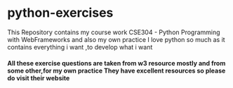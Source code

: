 # python-exercises
This Repository contains my course work CSE304 - Python Programming with WebFrameworks and also my own practice
I love python so much as it contains everything i want ,to develop what i want
#### All these exercise questions are taken from w3 resource mostly and from some other,for my own  practice They have excellent resources so please do visit their website
